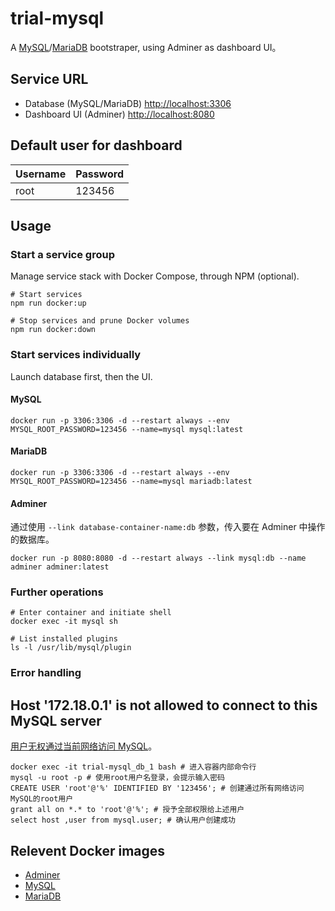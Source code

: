 # trial-mysql

A [MySQL](https://dev.mysql.com/doc/)/[MariaDB](https://mariadb.org/documentation/) bootstraper, using Adminer as dashboard UI。

## Service URL

- Database (MySQL/MariaDB) [http://localhost:3306](http://localhost:3306)
- Dashboard UI (Adminer) [http://localhost:8080](http://localhost:8080)

## Default user for dashboard

| Username | Password |
| -------- | -------- |
| root     | 123456   |

## Usage

### Start a service group

Manage service stack with Docker Compose, through NPM (optional).

```shell
# Start services
npm run docker:up

# Stop services and prune Docker volumes
npm run docker:down
```

### Start services individually

Launch database first, then the UI.

#### MySQL

```shell
docker run -p 3306:3306 -d --restart always --env MYSQL_ROOT_PASSWORD=123456 --name=mysql mysql:latest
```

#### MariaDB

```shell
docker run -p 3306:3306 -d --restart always --env MYSQL_ROOT_PASSWORD=123456 --name=mysql mariadb:latest
```

#### Adminer

通过使用 `--link database-container-name:db` 参数，传入要在 Adminer 中操作的数据库。

```shell
docker run -p 8080:8080 -d --restart always --link mysql:db --name adminer adminer:latest
```

### Further operations

```shell
# Enter container and initiate shell
docker exec -it mysql sh

# List installed plugins
ls -l /usr/lib/mysql/plugin
```

### Error handling

## Host '172.18.0.1' is not allowed to connect to this MySQL server

[用户无权通过当前网络访问 MySQL](https://github.com/docker-library/mysql/issues/275)。

```
docker exec -it trial-mysql_db_1 bash # 进入容器内部命令行
mysql -u root -p # 使用root用户名登录，会提示输入密码
CREATE USER 'root'@'%' IDENTIFIED BY '123456'; # 创建通过所有网络访问MySQL的root用户
grant all on *.* to 'root'@'%'; # 授予全部权限给上述用户
select host ,user from mysql.user; # 确认用户创建成功
```

## Relevent Docker images

- [Adminer](https://hub.docker.com/_/adminer)
- [MySQL](https://hub.docker.com/_/mysql)
- [MariaDB](https://hub.docker.com/_/mariadb)
